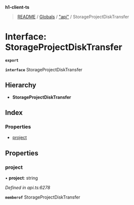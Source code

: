 **h1-client-ts**

> [README](../README.md) / [Globals](../globals.md) / ["api"](../modules/_api_.md) / StorageProjectDiskTransfer

# Interface: StorageProjectDiskTransfer

**`export`** 

**`interface`** StorageProjectDiskTransfer

## Hierarchy

* **StorageProjectDiskTransfer**

## Index

### Properties

* [project](_api_.storageprojectdisktransfer.md#project)

## Properties

### project

•  **project**: string

*Defined in api.ts:6278*

**`memberof`** StorageProjectDiskTransfer
